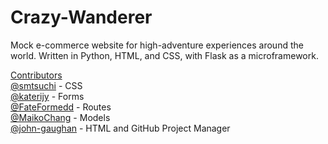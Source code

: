 # Crazy-Wanderer

Mock e-commerce website for high-adventure experiences around the world. Written in Python, HTML, and CSS, with Flask as a microframework. 

<ins>Contributors</ins>
<br>
[@smtsuchi]( https://github.com/smtsuchi ) - CSS
<br>
[@katerijy]( https://github.com/katerijy ) - Forms
<br>
[@FateFormedd]( https://github.com/FateFormedd ) - Routes
<br>
[@MaikoChang]( https://github.com/MaikoChang ) - Models
<br>
[@john-gaughan]( https://github.com/john-gaughan ) - HTML and GitHub Project Manager
